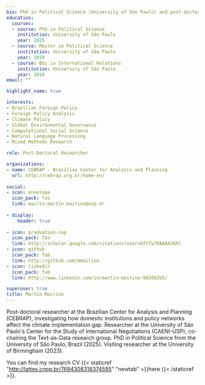 ```yaml
---
bio: PhD in Political Science (University of São Paulo) and post-doctoral researcher at CEBRAP.
education:
  courses:
  - course: PhD in Political Science
    institution: University of São Paulo
    year: 2025
  - course: Master in Political Science
    institution: University of São Paulo
    year: 2019
  - course: BSc in International Relations
    institution: University of São Paulo
    year: 2016
email: ""

highlight_name: true

interests:
- Brazilian Foreign Policy
- Foreign Policy Analysis
- Climate Policy
- Global Environmental Governance
- Computational Social Science
- Natural Language Processing
- Mixed Methods Research

role: Post-Doctoral Researcher

organizations:
- name: CEBRAP - Brazilian Center for Analysis and Planning
  url: http://cebrap.org.br/home-en/
  
social:
- icon: envelope
  icon_pack: fas
  link: mailto:martin.maitino@usp.br
  
- display:
    header: true
  
- icon: graduation-cap
  icon_pack: fas
  link: http://scholar.google.com/citations?user=OftTw70AAAAJ&hl
- icon: github
  icon_pack: fab
  link: http://github.com/mmaitino
- icon: linkedin
  icon_pack: fab
  link: http://www.linkedin.com/in/martin-maitino-982602b5/

superuser: true
title: Martin Maitino
---
```


Post-doctoral researcher at the Brazilian Center for Analysis and Planning (CEBRAP), investigating how domestic institutions and policy networks affect the climate implementation gap. Researcher at the University of São Paulo's Center for the Study of International Negotiations (CAENI-USP), co-chairing the Text-as-Data research group. PhD in Political Science from the University of São Paulo, Brazil (2025). Visiting researcher at the University of Birmingham (2023). 

You can find my research CV {{< staticref "http://lattes.cnpq.br/7694308318374595" "newtab" >}}here {{< /staticref >}}.
